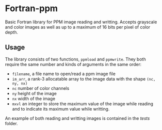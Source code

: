 # Fortran-ppm
Basic Fortran library for PPM image reading and writting. Accepts
grayscale and color images as well as up to a maximum of 16 bits
per pixel of color depth.

## Usage
The library consists of two functions, `ppmload` and `ppmwrite`. 
They both require the same number and kinds of arguments in the 
same order: 
- `filename`, a file name to open/read a ppm image file
- `im_arr`, a rank-3 allocatable array to the image data with the shape `(nc, ny, nx)`
- `nc` number of color channels
- `ny` height of the image 
- `nx` width of the image
- `mxvl` an integer to store the maximum value of the image while
  reading and to indicate its maximum value while writting.

An example of both reading and writting images is contained in the
_tests_ folder.
